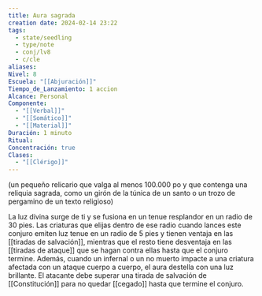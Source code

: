 ```yaml
---
title: Aura sagrada
creation date: 2024-02-14 23:22
tags:
  - state/seedling
  - type/note
  - conj/lv8
  - c/cle
aliases: 
Nivel: 8
Escuela: "[[Abjuración]]"
Tiempo_de_Lanzamiento: 1 accion
Alcance: Personal
Componente:
  - "[[Verbal]]"
  - "[[Somático]]"
  - "[[Material]]"
Duración: 1 minuto
Ritual: 
Concentración: true
Clases:
  - "[[Clérigo]]"
---
```

(un pequeño relicario que valga al menos 100.000 po y que contenga una reliquia sagrada, como un girón de la túnica de un santo o un trozo de pergamino de un texto religioso)

La luz divina surge de ti y se fusiona en un tenue resplandor en un radio de 30 pies. Las criaturas que elijas dentro de ese radio cuando lances este conjuro emiten luz tenue en un radio de 5 pies y tienen ventaja en las [[tiradas de salvación]], mientras que el resto tiene desventaja en las [[tiradas de ataque]] que se hagan contra ellas hasta que el conjuro termine. Además, cuando un infernal o un no muerto impacte a una criatura afectada con un ataque cuerpo a cuerpo, el aura destella con una luz brillante. El atacante debe superar una tirada de salvación de [[Constitución]] para no quedar [[cegado]] hasta que termine el conjuro.